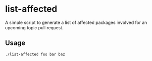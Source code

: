 list-affected
=============

A simple script to generate a list of affected packages involved for an
upcoming topic pull request.

Usage
-----

```bash
./list-affected foo bar baz
```
